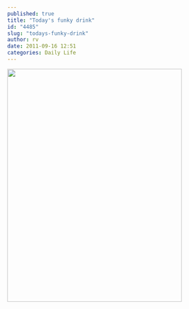 ```yaml
---
published: true
title: "Today's funky drink"
id: "4485"
slug: "todays-funky-drink"
author: rv
date: 2011-09-16 12:51
categories: Daily Life
---
```

<a href="https://s3.amazonaws.com/cfwblog/uploads/2011/09/IMG_20110916_134403.jpg"><img class="aligncenter size-medium wp-image-4486" title="IMG_20110916_134403" src="https://s3.amazonaws.com/cfwblog/uploads/2011/09/IMG_20110916_134403-400x533.jpg" alt="" width="400" height="533" /></a>